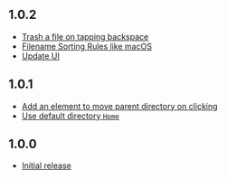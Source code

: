 1.0.2
-----
* [Trash a file on tapping backspace](https://github.com/hirohisa/Jukeboks/pull/8)
* [Filename Sorting Rules like macOS](https://github.com/hirohisa/Jukeboks/pull/5)
* [Update UI](https://github.com/hirohisa/Jukeboks/pull/3)

1.0.1
-----
* [Add an element to move parent directory on clicking](https://github.com/hirohisa/Jukeboks/pull/2)
* [Use default directory `Home`](https://github.com/hirohisa/Jukeboks/commit/744d8dbd0885ff80b0034400d23ad8cea385b304)

1.0.0
-----
* [Initial release](https://github.com/hirohisa/Jukeboks/commit/d4bd07474a1c956e0117c9761394f01f14f1b0d4)
